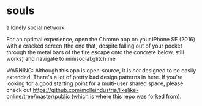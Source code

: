 # souls 

a lonely social network

For an optimal experience, open the Chrome app on your iPhone SE (2016) with a cracked screen (the one that, despite falling out of your pocket through the metal bars of the fire escape onto the concrete below, still works) and navigate to minisocial.glitch.me 

WARNING: Although this app is open-source, it is *not* designed to be easily extended. There's a lot of pretty bad design patterns in here. If you're looking for a good starting point for a multi-user shared space, please check out https://github.com/molleindustria/likelike-online/tree/master/public (which is where this repo was forked from).



